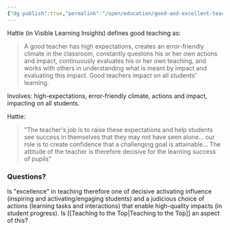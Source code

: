 ```yaml
---
{"dg-publish":true,"permalink":"/open/education/good-and-excellent-teaching/","dgHomeLink":true,"dgPassFrontmatter":false,"dgShowBacklinks":false,"dgShowLocalGraph":false,"dgShowInlineTitle":false}
---
```



Hattie (in Visible Learning Insights) defines good teaching as:

> A good teacher has high expectations, creates an error-friendly climate in the classroom, constantly questons his or her own actions and impact, continuously evaluates his or her own teaching, and works with others in understanding what is meant by impact and evaluating this impact. Good teachers impact on all students' learning.

Involves: high-expectations, error-friendly climate, actions and impact, impacting on all students.

Hattie:

>"The teacher's job is to raise these expectations and help students see success in themselves that they may not have seen alone... our role is to create confidence that a challenging goal is attainable... The attitude of the teacher is therefore decisive for the learning success of pupils"

### Questions?

Is "excellence" in teaching therefore one of decisive activating influence (inspiring and activating/engaging students) and a judicious choice of actions (learning tasks and interactions) that enable high-quality impacts (in student progress). Is [[Teaching to the Top|Teaching to the Top]] an aspect of this?